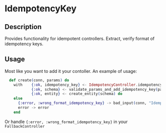 # IdempotencyKey
## Description
Provides functionality for idempotent controllers. Extract, verify format of idempotency keys.

## Usage
Most like you want to add it your contoller. An example of usage:

```elixir
  def create(conn, params) do
    with    {:ok, idempotency_key} <- IdempotencyController.idempotency_key(conn),
            {:ok, schema} <- validate_params_and_add_idempotency_key(params, idempotency_key),
            {:ok, entity} <- create_entity(schema) do
    else
      {:error, :wrong_format_idempotency_key} -> bad_input(conn, "Idempotency key should be UUID")
      error -> error
    end
```
Or handle `{:error, :wrong_format_idempotency_key}` in your `FallbackController`